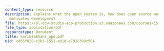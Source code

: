 ```yaml
---
content_type: resource
description: Explains what the open system is, how does open source work and what
  motivates developers?
file: https://ol-ocw-studio-app-production.s3.amazonaws.com/courses/15-352-managing-innovation-emerging-trends-spring-2005/cd65f820c2b11551e910e7928398c504_karimlakhani_ope.pdf
file_type: application/pdf
resourcetype: Document
title: karimlakhani_ope.pdf
uid: cd65f820-c2b1-1551-e910-e7928398c504
---
```

